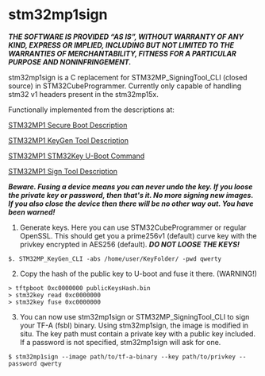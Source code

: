 # stm32mp1sign

**_THE SOFTWARE IS PROVIDED “AS IS”, WITHOUT WARRANTY OF ANY KIND, EXPRESS OR IMPLIED, INCLUDING BUT NOT LIMITED TO THE WARRANTIES OF MERCHANTABILITY, FITNESS FOR A PARTICULAR PURPOSE AND NONINFRINGEMENT._**

stm32mp1sign is a C replacement for STM32MP_SigningTool_CLI (closed source) in STM32CubeProgrammer.
Currently only capable of handling stm32 v1 headers present in the stm32mp15x.

Functionally implemented from the descriptions at:

[STM32MP1 Secure Boot Description](https://wiki.st.com/stm32mpu/wiki/STM32_MPU_ROM_code_secure_boot)

[STM32MP1 KeyGen Tool Description](https://wiki.st.com/stm32mpu/wiki/KeyGen_tool)

[STM32MP1 STM32Key U-Boot Command](https://wiki.st.com/stm32mpu/wiki/How_to_use_U-Boot_stm32key_command)

[STM32MP1 Sign Tool Description](https://wiki.st.com/stm32mpu/wiki/Signing_tool)

**_Beware. Fusing a device	means you can never undo the key.
If you loose the private key or	password, then that's it.
No more	signing	new images.
If you also close the device then there	will be	no other way out.
You have been warned!_**

1. Generate keys. Here you can use STM32CubeProgrammer or regular OpenSSL.
This should get	you a prime256v1 (default) curve key with	the privkey encrypted in AES256 (default).
**_DO NOT LOOSE THE KEYS!_**

```
$. STM32MP_KeyGen_CLI -abs /home/user/KeyFolder/ -pwd qwerty
```

2. Copy	the hash of the	public key to U-boot and fuse it there. (WARNING!)
```
> tftpboot 0xc0000000 publicKeysHash.bin
> stm32key read 0xc0000000
> stm32key fuse 0xc0000000
```
3. You can now use stm32mp1sign	or STM32MP_SigningTool_CLI to sign your	TF-A (fsbl) binary.
Using stm32mp1sign, the	image is modified in situ. The key path must contain a private key
with a public key included. If a password is not specified, stm32mp1sign will ask for one.
```
$ stm32mp1sign --image path/to/tf-a-binary --key path/to/privkey --password qwerty
```
